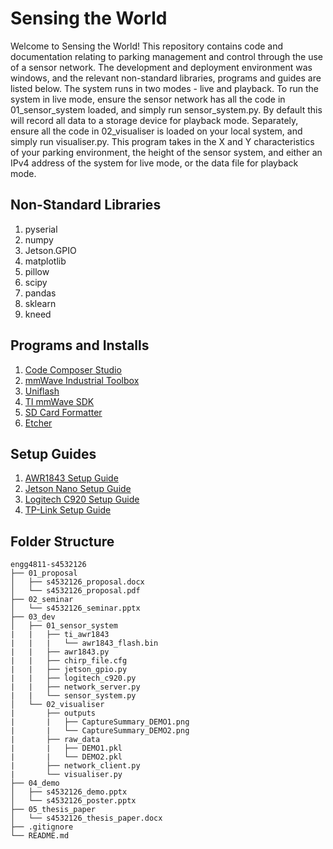 # Sensing the World
Welcome to Sensing the World!
This repository contains code and documentation relating to parking management and control through the use of a sensor network. The development and deployment environment was windows, and the relevant non-standard libraries, programs and guides are listed below.
The system runs in two modes - live and playback. To run the system in live mode, ensure the sensor network has all the code in 01_sensor_system loaded, and simply run sensor_system.py. By default this will record all data to a storage device for playback mode. Separately, ensure all the code in 02_visualiser is loaded on your local system, and simply run visualiser.py. This program takes in the X and Y characteristics of your parking environment, the height of the sensor system, and either an IPv4 address of the system for live mode, or the data file for playback mode.

## Non-Standard Libraries
1. pyserial
2. numpy
3. Jetson.GPIO
4. matplotlib
5. pillow
6. scipy
7. pandas
8. sklearn
9. kneed

## Programs and Installs
1. [Code Composer Studio](https://www.ti.com/tool/CCSTUDIO)
2. [mmWave Industrial Toolbox](https://dev.ti.com/tirex/explore/content/mmwave_industrial_toolbox_4_7_0/docs/readme.html)
3. [Uniflash](https://www.ti.com/tool/UNIFLASH)
4. [TI mmWave SDK](http://software-dl.ti.com/ra-processors/esd/MMWAVE-SDK/latest/index_FDS.html)
5. [SD Card Formatter](https://www.sdcard.org/downloads/formatter_4/eula_windows/)
6. [Etcher](https://www.balena.io/etcher)

## Setup Guides
1. [AWR1843 Setup Guide](https://dev.ti.com/tirex/explore/node?a=VLyFKFf__4.7.0&node=AFX52y3KwfxdmIN5Nkcfjg__VLyFKFf__4.7.0&r=VLyFKFf__LATEST)
2. [Jetson Nano Setup Guide](https://developer.nvidia.com/embedded/learn/get-started-jetson-nano-devkit#intro)
3. [Logitech C920 Setup Guide](https://github.com/dusty-nv/jetson-inference/blob/master/docs/detectnet-example-2.md)
4. [TP-Link Setup Guide](https://www.tp-link.com/au/support/faq/1323/)

## Folder Structure
```
engg4811-s4532126
├── 01_proposal
│   ├── s4532126_proposal.docx
│   └── s4532126_proposal.pdf
├── 02_seminar
│   └── s4532126_seminar.pptx
├── 03_dev
│   ├── 01_sensor_system
|   |   ├── ti_awr1843
|   |   |   └── awr1843_flash.bin
|   |   ├── awr1843.py
|   |   ├── chirp_file.cfg
|   |   ├── jetson_gpio.py
|   |   ├── logitech_c920.py
|   |   ├── network_server.py
|   |   └── sensor_system.py
│   └── 02_visualiser
|       ├── outputs
|       |   ├── CaptureSummary_DEMO1.png
|       |   └── CaptureSummary_DEMO2.png
|       ├── raw_data
|       |   ├── DEMO1.pkl
|       |   └── DEMO2.pkl
|       ├── network_client.py
|       └── visualiser.py
├── 04_demo
│   ├── s4532126_demo.pptx
│   └── s4532126_poster.pptx
├── 05_thesis_paper
│   └── s4532126_thesis_paper.docx
├── .gitignore
└── README.md
```